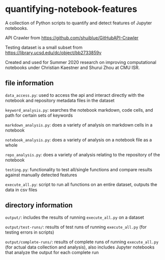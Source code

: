# quantifying-notebook-features

A collection of Python scripts to quantify and detect features of Jupyter notebooks. 

API Crawler from https://github.com/shuiblue/GitHubAPI-Crawler 

Testing dataset is a small subset from https://library.ucsd.edu/dc/object/bb2733859v

Created and used for Summer 2020 research on improving computational notebooks under Christian Kaestner and Shurui Zhou  at CMU ISR.

## file information

`data_access.py`: used to access the api and interact directly with the notebook and repository metadata files in the dataset

`keyword_analysis.py`: searches the notebook markdown, code cells, and path for certain sets of keywords

`markdown_analysis.py`: does a variety of analysis on markdown cells in a notebook

`notebook_analysis.py`: does a variety of analysis on a notebook file as a whole

`repo_analysis.py`: does a variety of analysis relating to the repository of the notebook

`testing.py`: functionality to test all/single functions and compare results against manually detected features

`execute_all.py`: script to run all functions on an entire dataset, outputs the data in csv files

## directory information

`output/`: includes the results of running `execute_all.py` on a dataset

`output/test-runs/`: results of test runs of running `execute_all.py` (for testing errors in scripts)

`output/complete-runs/`: results of complete runs of running `execute_all.py` (for actual data collection and analysis), also includes Jupyter notebooks that analyze the output for each complete run
